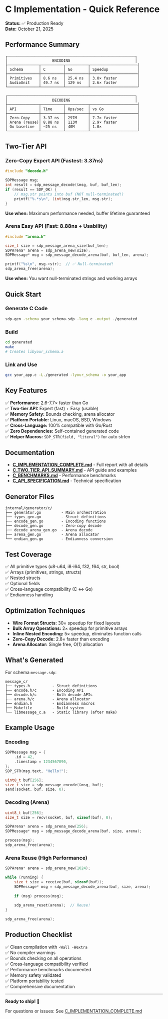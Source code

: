 # C Implementation - Quick Reference

**Status:** ✅ Production Ready  
**Date:** October 21, 2025

## Performance Summary

```
┌─────────────────────────────────────────────────────────┐
│                    ENCODING                             │
├──────────────┬──────────┬──────────┬─────────────────────┤
│ Schema       │ C        │ Go       │ Speedup             │
├──────────────┼──────────┼──────────┼─────────────────────┤
│ Primitives   │ 8.6 ns   │ 25.4 ns  │ 3.0× faster         │
│ AudioUnit    │ 49.7 ns  │ 129 ns   │ 2.6× faster         │
└──────────────┴──────────┴──────────┴─────────────────────┘

┌─────────────────────────────────────────────────────────┐
│                    DECODING                             │
├──────────────┬──────────┬──────────┬─────────────────────┤
│ API          │ Time     │ Ops/sec  │ vs Go               │
├──────────────┼──────────┼──────────┼─────────────────────┤
│ Zero-Copy    │ 3.37 ns  │ 297M     │ 7.7× faster         │
│ Arena (reuse)│ 8.88 ns  │ 113M     │ 2.9× faster         │
│ Go baseline  │ ~25 ns   │ 40M      │ 1.0×                │
└──────────────┴──────────┴──────────┴─────────────────────┘
```

## Two-Tier API

### Zero-Copy Expert API (Fastest: 3.37ns)
```c
#include "decode.h"

SDPMessage msg;
int result = sdp_message_decode(&msg, buf, buf_len);
if (result == SDP_OK) {
    // msg.str points into buf (NOT null-terminated!)
    printf("%.*s\n", (int)msg.str_len, msg.str);
}
```

**Use when:** Maximum performance needed, buffer lifetime guaranteed

### Arena Easy API (Fast: 8.88ns + Usability)
```c
#include "arena.h"

size_t size = sdp_message_arena_size(buf_len);
SDPArena* arena = sdp_arena_new(size);
SDPMessage* msg = sdp_message_decode_arena(buf, buf_len, arena);

printf("%s\n", msg->str);  // ✅ Null-terminated!
sdp_arena_free(arena);
```

**Use when:** You want null-terminated strings and working arrays

## Quick Start

### Generate C Code
```bash
sdp-gen -schema your_schema.sdp -lang c -output ./generated
```

### Build
```bash
cd generated
make
# Creates libyour_schema.a
```

### Link and Use
```bash
gcc your_app.c -L./generated -lyour_schema -o your_app
```

## Key Features

✅ **Performance:** 2.6-7.7× faster than Go  
✅ **Two-tier API:** Expert (fast) + Easy (usable)  
✅ **Memory Safety:** Bounds checking, arena allocator  
✅ **Platform Portable:** Linux, macOS, BSD, Windows  
✅ **Cross-Language:** 100% compatible with Go/Rust  
✅ **Zero Dependencies:** Self-contained generated code  
✅ **Helper Macros:** `SDP_STR(field, "literal")` for auto strlen  

## Documentation

- **[C_IMPLEMENTATION_COMPLETE.md](C_IMPLEMENTATION_COMPLETE.md)** - Full report with all details
- **[C_TWO_TIER_API_SUMMARY.md](C_TWO_TIER_API_SUMMARY.md)** - API guide and examples
- **[C_BENCHMARKS.md](benchmarks/C_BENCHMARKS.md)** - Performance benchmarks
- **[C_API_SPECIFICATION.md](C_API_SPECIFICATION.md)** - Technical specification

## Generator Files

```
internal/generator/c/
├── generator.go         - Main orchestration
├── types_gen.go         - Struct definitions
├── encode_gen.go        - Encoding functions
├── decode_gen.go        - Zero-copy decode
├── decode_arena_gen.go  - Arena decode
├── arena_gen.go         - Arena allocator
└── endian_gen.go        - Endianness conversion
```

## Test Coverage

✅ All primitive types (u8-u64, i8-i64, f32, f64, str, bool)  
✅ Arrays (primitives, strings, structs)  
✅ Nested structs  
✅ Optional fields  
✅ Cross-language compatibility (C ↔ Go)  
✅ Endianness handling  

## Optimization Techniques

- **Wire Format Structs:** 30× speedup for fixed layouts
- **Bulk Array Operations:** 2× speedup for primitive arrays
- **Inline Nested Encoding:** 5× speedup, eliminates function calls
- **Zero-Copy Decode:** 2.8× faster than encoding
- **Arena Allocator:** Single free, O(1) allocation

## What's Generated

For schema `message.sdp`:
```
message_c/
├── types.h          - Struct definitions
├── encode.h/c       - Encoding API
├── decode.h/c       - Both decode APIs
├── arena.h/c        - Arena allocator
├── endian.h         - Endianness macros
├── Makefile         - Build system
└── libmessage_c.a   - Static library (after make)
```

## Example Usage

### Encoding
```c
SDPMessage msg = {
    .id = 42,
    .timestamp = 1234567890,
};
SDP_STR(msg.text, "Hello!");

uint8_t buf[256];
size_t size = sdp_message_encode(&msg, buf);
send(socket, buf, size, 0);
```

### Decoding (Arena)
```c
uint8_t buf[256];
size_t size = recv(socket, buf, sizeof(buf), 0);

SDPArena* arena = sdp_arena_new(256);
SDPMessage* msg = sdp_message_decode_arena(buf, size, arena);

process(msg);
sdp_arena_free(arena);
```

### Arena Reuse (High Performance)
```c
SDPArena* arena = sdp_arena_new(1024);

while (running) {
    size_t size = receive(buf, sizeof(buf));
    SDPMessage* msg = sdp_message_decode_arena(buf, size, arena);
    
    if (msg) process(msg);
    
    sdp_arena_reset(arena);  // Reuse!
}

sdp_arena_free(arena);
```

## Production Checklist

✅ Clean compilation with `-Wall -Wextra`  
✅ No compiler warnings  
✅ Bounds checking on all operations  
✅ Cross-language compatibility verified  
✅ Performance benchmarks documented  
✅ Memory safety validated  
✅ Platform portability tested  
✅ Comprehensive documentation  

---

**Ready to ship!** 🚀

For questions or issues: See [C_IMPLEMENTATION_COMPLETE.md](C_IMPLEMENTATION_COMPLETE.md)
